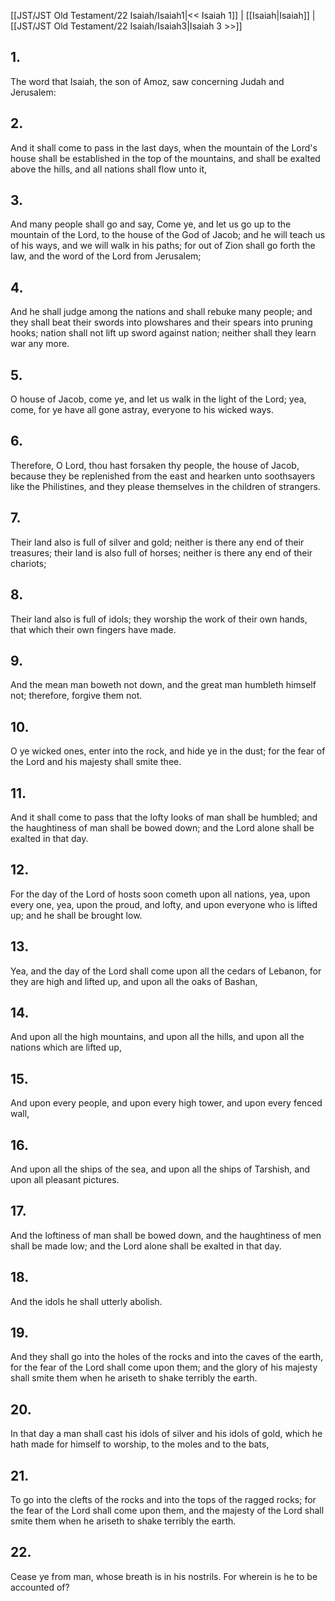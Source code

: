 [[JST/JST Old Testament/22 Isaiah/Isaiah1|<< Isaiah 1]] | [[Isaiah|Isaiah]] | [[JST/JST Old Testament/22 Isaiah/Isaiah3|Isaiah 3 >>]]
## 1.
The word that Isaiah, the son of Amoz, saw concerning Judah and Jerusalem:
## 2.
And it shall come to pass in the last days, when the mountain of the Lord\'s house shall be established in the top of the mountains, and shall be exalted above the hills, and all nations shall flow unto it,
## 3.
And many people shall go and say, Come ye, and let us go up to the mountain of the Lord, to the house of the God of Jacob; and he will teach us of his ways, and we will walk in his paths; for out of Zion shall go forth the law, and the word of the Lord from Jerusalem;
## 4.
And he shall judge among the nations and shall rebuke many people; and they shall beat their swords into plowshares and their spears into pruning hooks; nation shall not lift up sword against nation; neither shall they learn war any more.
## 5.
O house of Jacob, come ye, and let us walk in the light of the Lord; yea, come, for ye have all gone astray, everyone to his wicked ways.
## 6.
Therefore, O Lord, thou hast forsaken thy people, the house of Jacob, because they be replenished from the east and hearken unto soothsayers like the Philistines, and they please themselves in the children of strangers.
## 7.
Their land also is full of silver and gold; neither is there any end of their treasures; their land is also full of horses; neither is there any end of their chariots;
## 8.
Their land also is full of idols; they worship the work of their own hands, that which their own fingers have made.
## 9.
And the mean man boweth not down, and the great man humbleth himself not; therefore, forgive them not.
## 10.
O ye wicked ones, enter into the rock, and hide ye in the dust; for the fear of the Lord and his majesty shall smite thee.
## 11.
And it shall come to pass that the lofty looks of man shall be humbled; and the haughtiness of man shall be bowed down; and the Lord alone shall be exalted in that day.
## 12.
For the day of the Lord of hosts soon cometh upon all nations, yea, upon every one, yea, upon the proud, and lofty, and upon everyone who is lifted up; and he shall be brought low.
## 13.
Yea, and the day of the Lord shall come upon all the cedars of Lebanon, for they are high and lifted up, and upon all the oaks of Bashan,
## 14.
And upon all the high mountains, and upon all the hills, and upon all the nations which are lifted up,
## 15.
And upon every people, and upon every high tower, and upon every fenced wall,
## 16.
And upon all the ships of the sea, and upon all the ships of Tarshish, and upon all pleasant pictures.
## 17.
And the loftiness of man shall be bowed down, and the haughtiness of men shall be made low; and the Lord alone shall be exalted in that day.
## 18.
And the idols he shall utterly abolish.
## 19.
And they shall go into the holes of the rocks and into the caves of the earth, for the fear of the Lord shall come upon them; and the glory of his majesty shall smite them when he ariseth to shake terribly the earth.
## 20.
In that day a man shall cast his idols of silver and his idols of gold, which he hath made for himself to worship, to the moles and to the bats,
## 21.
To go into the clefts of the rocks and into the tops of the ragged rocks; for the fear of the Lord shall come upon them, and the majesty of the Lord shall smite them when he ariseth to shake terribly the earth.
## 22.
Cease ye from man, whose breath is in his nostrils. For wherein is he to be accounted of?

